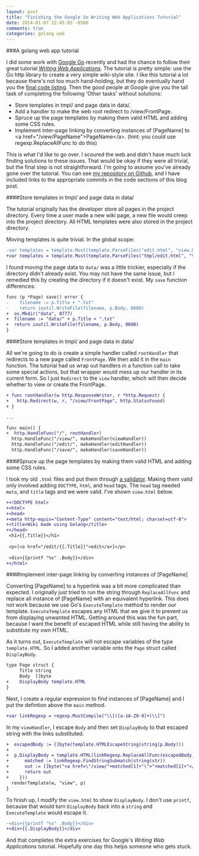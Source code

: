 ```yaml
---
layout: post
title: "Finishing the Google Go Writing Web Applications Tutorial"
date: 2014-01-07 22:45:03 -0500
comments: true
categories: golang web
---
```


###A golang web app tutorial

I did some work with [Google Go](http://golang.org/) recently and had the chance to follow their great tutorial _[Writing Web Applications](http://golang.org/doc/articles/wiki/)_. The tutorial is pretty simple: use the Go http library to create a very simple wiki-style site. I like this tutorial a lot because there's not too much hand-holding, but they do eventually hand you the [final code listing](http://golang.org/doc/articles/wiki/final.go). Then the good people at Google give you the tall task of completing the following 'Other tasks' without solutions:

* Store templates in tmpl/ and page data in data/.
* Add a handler to make the web root redirect to /view/FrontPage.
* Spruce up the page templates by making them valid HTML and adding some CSS rules.
* Implement inter-page linking by converting instances of [PageName] to 
\<a href="/view/PageName"\>PageName\</a\>. (hint: you could use regexp.ReplaceAllFunc to do this)

This is what I'd like to go over. I scoured the web and didn't have much luck finding solutions to these issues. That would be okay if they were all trivial, but the final step is not straightforward. I'm going to assume you've already gone over the tutorial. You can see [my repository on Github](https://github.com/larryprice/gowiki/), and I have included links to the appropriate commits in the code sections of this blog post.

####Store templates in tmpl/ and page data in data/

The tutorial originally has the developer store all pages in the project directory. Every time a user made a new wiki page, a new file would creep into the project directory. All HTML templates were also stored in the project directory.

Moving templates is quite trivial. In the global scope:

``` diff wiki.go https://github.com/larryprice/gowiki/commit/9994d11b5275bc5faee911e5db2c994bc91052e2
-var templates = template.Must(template.ParseFiles("edit.html", "view.html"))
+var templates = template.Must(template.ParseFiles("tmpl/edit.html", "tmpl/view.html"))
```

I found moving the page data to `data/` was a little trickier, especially if the directory didn't already exist. You may not have the same issue, but I remedied this by creating the directory if it doesn't exist. My `save` function differences:

``` diff wiki.go https://github.com/larryprice/gowiki/commit/e86a707d37b802b2d59b8ef261b3fdcab46d5870
func (p *Page) save() error {
-    filename := p.Title + ".txt"
-    return ioutil.WriteFile(filename, p.Body, 0600)
+  os.Mkdir("data", 0777)
+  filename := "data/" + p.Title + ".txt"
+  return ioutil.WriteFile(filename, p.Body, 0600)
}
```

####Store templates in tmpl/ and page data in data/

All we're going to do is create a simple handler called `rootHandler` that redirects to a new page called `FrontPage`. We then add it in the `main` function. The tutorial had us wrap out handlers in a function call to take some special actions, but that wrapper would mess up our handler in its current form. So I just `Redirect` to the `view` handler, which will then decide whether to view or create the FrontPage.

``` diff wiki.go https://github.com/larryprice/gowiki/commit/e41fccc2d244a3b0d62d600d94897a076c87d53d
+ func rootHandler(w http.ResponseWriter, r *http.Request) {
+   http.Redirect(w, r, "/view/FrontPage", http.StatusFound)
+ }

...

func main() {
+  http.HandleFunc("/", rootHandler)
  http.HandleFunc("/view/", makeHandler(viewHandler))
  http.HandleFunc("/edit/", makeHandler(editHandler))
  http.HandleFunc("/save/", makeHandler(saveHandler))
```

####Spruce up the page templates by making them valid HTML and adding some CSS rules.

I took my old `.html` files and put them through [a validator](http://validator.w3.org/#validate_by_input). Making them valid only involved adding `DOCTYPE`, `html`, and `head` tags. The `head` tag needed `meta`, and `title` tags and we were valid. I've shown `view.html` below.

``` diff view.html https://github.com/larryprice/gowiki/commit/771b4ecc8a550ee438720dc5c3d3f47954a1e4ff
+<!DOCTYPE html>
+<html>
+<head>
+<meta http-equiv="Content-Type" content="text/html; charset=utf-8">
+<title>Wiki made using Golang</title>
+</head>
 <h1>{{.Title}}</h1>
 
 <p>[<a href="/edit/{{.Title}}">edit</a>]</p>
 
 <div>{{printf "%s" .Body}}</div>
+</html>
```

####Implement inter-page linking by converting instances of [PageName]

Converting [PageName] to a hyperlink was a bit more complicated than expected. I originally just tried to run the string through `ReplaceAllFunc` and replace all instance of [PageName] with an equivalent hyperlink. This does not work because we use Go's `ExecuteTemplate` method to render our template. `ExecuteTemplate` escapes any HTML that we give it to prevent us from displaying unwanted HTML. Getting around this was the fun part, because I want the benefit of escaped HTML while still having the ability to substitute my own HTML.

As it turns out, `ExecuteTemplate` will not escape variables of the type `template.HTML`. So I added another variable onto the `Page` struct called `DisplayBody`.

``` diff wiki.go https://github.com/larryprice/gowiki/commit/38c48717420de78f15dc48152ce16d1bdb417288
type Page struct {
     Title string
     Body  []byte
+    DisplayBody template.HTML
}
```

Next, I create a regular expression to find instances of [PageName] and I put the defintion above the `main` method.

``` diff wiki.go https://github.com/larryprice/gowiki/commit/38c48717420de78f15dc48152ce16d1bdb417288
+var linkRegexp = regexp.MustCompile("\\[([a-zA-Z0-9]+)\\]")
```

In my `viewHandler`, I escape `Body` and then set `DisplayBody` to that escaped string with the links substituted.

``` diff wiki.go https://github.com/larryprice/gowiki/commit/38c48717420de78f15dc48152ce16d1bdb417288
+  escapedBody := []byte(template.HTMLEscapeString(string(p.Body)))
+
+  p.DisplayBody = template.HTML(linkRegexp.ReplaceAllFunc(escapedBody, func(str []byte) []byte {
+      matched := linkRegexp.FindStringSubmatch(string(str))
+      out := []byte("<a href=\"/view/"+matched[1]+"\">"+matched[1]+"</a>")
+      return out
+    }))
  renderTemplate(w, "view", p)
}
```

To finish up, I modify the `view.html` to show `DisplayBody`. I don't use `printf`, because that would turn `DisplayBody` back into a `string` and `ExecuteTemplate` would escape it.

``` diff wiki.go https://github.com/larryprice/gowiki/commit/38c48717420de78f15dc48152ce16d1bdb417288
-<div>{{printf "%s" .Body}}</div>
+<div>{{.DisplayBody}}</div>
```

And that completes the extra exercises for Google's _Writing Web Applications_ tutorial. Hopefully one day this helps someone who gets stuck.
